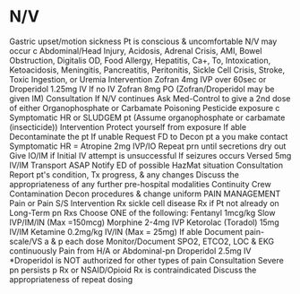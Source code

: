 # N/V

Gastric upset/motion sickness
Pt is conscious & uncomfortable
N/V may occur c Abdominal/Head Injury, Acidosis, Adrenal Crisis, AMI, Bowel Obstruction, Digitalis OD, Food Allergy, Hepatitis, Ca+, To, Intoxication, Ketoacidosis, Meningitis, Pancreatitis, Peritonitis, Sickle Cell Crisis, Stroke, Toxic Ingestion, or Uremia
Intervention
Zofran 4mg IVP over 60sec
or Droperidol 1.25mg IV
If no IV  Zofran 8mg PO
(Zofran/Droperidol may be given IM)
Consultation
If N/V continues  Ask Med-Control to give a 2nd dose of either
Organophosphate or Carbamate Poisoning
Pesticide exposure c Symptomatic HR or SLUDGEM pt (Assume organophosphate or carbamate (insecticide))
Intervention
Protect yourself from exposure
If able  Decontaminate the pt
If unable  Request FD to Decon pt a you make contact
Symptomatic HR = Atropine 2mg IVP/IO
Repeat prn until secretions dry out
Give IO/IM if Initial IV attempt is unsuccessful
If seizures occurs  Versed 5mg IV/IM
Transport ASAP  Notify ED of possible HazMat situation
Consultation
Report pt's condition, Tx progress, & any changes
Discuss the appropriateness of any further pre-hospital modalities
Continuity
Crew Contamination  Decon procedures & change uniform
PAIN MANAGEMENT
Pain or Pain S/S
Intervention
Rx sickle cell disease
Rx if  Pt not already on Long-Term pn Rxs
Choose ONE of the following:
Fentanyl  1mcg/kg Slow IVP/IM/IN   (Max =150mcg)
Morphine  2-4mg IVP
Ketorolac (Toradol)  15mg IV/IM
Ketamine  0.2mg/kg IV/IN   (Max = 25mg)
If able  Document pain-scale/VS a & p each dose
Monitor/Document SPO2, ETCO2, LOC & EKG continuously
Pain from H/A or Abdominal-pn  Droperidol 2.5mg IV
*Droperidol is NOT authorized for other types of pain
Consultation
Severe pn persists p Rx or NSAID/Opioid Rx is contraindicated  Discuss the appropriateness of repeat dosing
